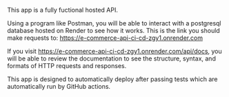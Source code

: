 This app is a fully fuctional hosted API.

Using a program like Postman, you will be able to interact with a postgresql database hosted on Render to see how it works.
This is the link you should make requests to:
https://e-commerce-api-ci-cd-zgy1.onrender.com

If you visit https://e-commerce-api-ci-cd-zgy1.onrender.com/api/docs, you will be able to review the documentation to see the structure, syntax, and formats of HTTP requests and responses.

This app is designed to automatically deploy after passing tests which are automatically run by GitHub actions.